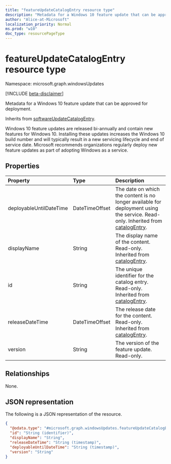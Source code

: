 ```yaml
---
title: "featureUpdateCatalogEntry resource type"
description: "Metadata for a Windows 10 feature update that can be approved for deployment."
author: "Alice-at-Microsoft"
localization_priority: Normal
ms.prod: "w10"
doc_type: resourcePageType
---
```


# featureUpdateCatalogEntry resource type

Namespace: microsoft.graph.windowsUpdates

[!INCLUDE [beta-disclaimer](../../includes/beta-disclaimer.md)]

Metadata for a Windows 10 feature update that can be approved for deployment.

Inherits from [softwareUpdateCatalogEntry](../resources/windowsupdates-softwareupdatecatalogentry.md).

Windows 10 feature updates are released bi-annually and contain new features for Windows 10. Installing these updates increases the Windows 10 build number and will typically result in a new servicing lifecycle and end of service date. Microsoft recommends organizations regularly deploy new feature updates as part of adopting Windows as a service.

## Properties
|Property|Type|Description|
|:---|:---|:---|
|deployableUntilDateTime|DateTimeOffset|The date on which the content is no longer available for deployment using the service. Read-only. Inherited from [catalogEntry](../resources/windowsupdates-catalogentry.md).|
|displayName|String|	The display name of the content. Read-only. Inherited from [catalogEntry](../resources/windowsupdates-catalogentry.md).|
|id|String|The unique identifier for the catalog entry. Read-only. Inherited from [catalogEntry](../resources/windowsupdates-catalogentry.md).|
|releaseDateTime|DateTimeOffset|The release date for the content. Read-only. Inherited from [catalogEntry](../resources/windowsupdates-catalogentry.md).|
|version|String|The version of the feature update. Read-only.|

## Relationships
None.

## JSON representation
The following is a JSON representation of the resource.
<!-- {
  "blockType": "resource",
  "keyProperty": "id",
  "@odata.type": "microsoft.graph.windowsUpdates.featureUpdateCatalogEntry",
  "baseType": "microsoft.graph.windowsUpdates.softwareUpdateCatalogEntry",
  "openType": false
}
-->
``` json
{
  "@odata.type": "#microsoft.graph.windowsUpdates.featureUpdateCatalogEntry",
  "id": "String (identifier)",
  "displayName": "String",
  "releaseDateTime": "String (timestamp)",
  "deployableUntilDateTime": "String (timestamp)",
  "version": "String"
}
```

